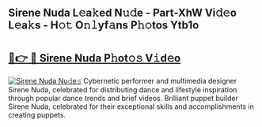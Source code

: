 ## Sirene Nuda L𝚎a𝚔ed N𝚞𝚍e - Part-XhW Vi𝚍𝚎o L𝚎a𝚔s - H𝚘𝚝 O𝚗𝚕yf𝚊ns P𝚑𝚘tos Ytb1o

# <h2><a href="http://kfc4zq.oniu.top/?m=Sirene+Nuda">🔗👉 🔴 Sirene Nuda P𝚑ot𝚘𝚜 V𝚒d𝚎o</a></h2>

[![Sirene Nuda Nu𝚍e𝚜](https://i.imgur.com/0qMVB7G.gif)](http://kfc4zq.oniu.top/?m=Sirene+Nuda)
Cybernetic performer and multimedia designer Sirene Nuda, celebrated for distributing dance and lifestyle inspiration through popular dance trends and brief videos. Brilliant puppet builder Sirene Nuda, celebrated for their exceptional skills and accomplishments in creating puppets.  
